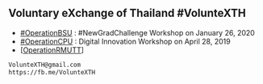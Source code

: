 ## Voluntary eXchange of Thailand #VolunteXTH

+ [#OperationBSU](OperationBSU) : #NewGradChallenge Workshop on January 26, 2020
+ [#OperationCPU](OperationCPU) : Digital Innovation Workshop on April 28, 2019
+ [[OperationRMUTT](https://youtu.be/9-vCHJvjWBU)]

```markdown
VolunteXTH@gmail.com
https://fb.me/VolunteXTH
```